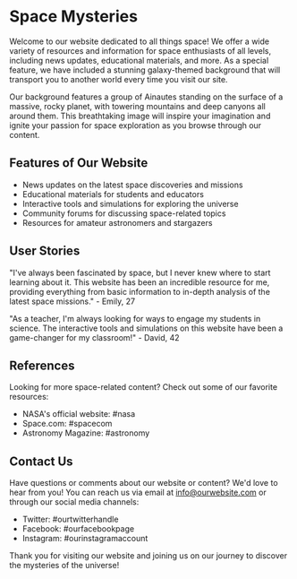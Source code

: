 <!--font:Playfair Display-->

# Space Mysteries

Welcome to our website dedicated to all things space! We offer a wide variety of resources and information for space enthusiasts of all levels, including news updates, educational materials, and more. As a special feature, we have included a stunning galaxy-themed background that will transport you to another world every time you visit our site.

Our background features a group of Ainautes standing on the surface of a massive, rocky planet, with towering mountains and deep canyons all around them. This breathtaking image will inspire your imagination and ignite your passion for space exploration as you browse through our content.

## Features of Our Website

- News updates on the latest space discoveries and missions
- Educational materials for students and educators
- Interactive tools and simulations for exploring the universe
- Community forums for discussing space-related topics
- Resources for amateur astronomers and stargazers

## User Stories

"I've always been fascinated by space, but I never knew where to start learning about it. This website has been an incredible resource for me, providing everything from basic information to in-depth analysis of the latest space missions." - Emily, 27

"As a teacher, I'm always looking for ways to engage my students in science. The interactive tools and simulations on this website have been a game-changer for my classroom!" - David, 42

## References

Looking for more space-related content? Check out some of our favorite resources:

- NASA's official website: #nasa
- Space.com: #spacecom
- Astronomy Magazine: #astronomy

## Contact Us

Have questions or comments about our website or content? We'd love to hear from you! You can reach us via email at [info@ourwebsite.com](mailto:info@ourwebsite.com) or through our social media channels:

- Twitter: #ourtwitterhandle
- Facebook: #ourfacebookpage
- Instagram: #ourinstagramaccount

Thank you for visiting our website and joining us on our journey to discover the mysteries of the universe!

<!--

Write me content for website with wallpaper which alt text is:

"A group of Ainautes standing on the surface of a massive, rocky planet, with towering mountains and deep canyons all around them."

The name/title of the page should not be 1:1 copy of the alt text but rather a real content of the website which is using this wallpaper.

- Use markdown format 
- Start with heading
- Heading should be short and concise
- The content should look like a real website 
- The website should not be about the wallpaper, wallpaper is just a related background
- Heading should be contain work "wallpaper" or "background"
- Include real sections like references, contact, user stories, etc. use things relevant to the page purpose.
- Feel free to use structure like headings, bullets, numbering, blockquotes, paragraphs, horizontal lines, etc.
- You can use formatting like bold or _italic_
- You can include UTF-8 emojis
- Links should be only #hash anchors (and you can refer to the document itself)
- Do not include images


---


# Explore the Wonders of Space with Our Galaxy-Themed Wallpaper

Welcome to our website dedicated to all things space! We offer a wide variety of resources and information for space enthusiasts of all levels, including news updates, educational materials, and more. But what better way to immerse yourself in the cosmos than with our stunning galaxy-themed wallpaper?

Our wallpaper features a group of Ainautes standing on the surface of a massive, rocky planet, with towering mountains and deep canyons all around them. This breathtaking image will transport you to another world every time you look at it, inspiring your imagination and igniting your passion for space exploration.

## Features of Our Wallpaper

- High-quality resolution for crystal-clear detail
- Compatible with most devices and screen sizes
- Easy to download and install
- Guaranteed to make your device stand out

## User Stories

"I've always been fascinated by space, but I never knew how to express that interest in my everyday life. With this wallpaper, I feel like I'm carrying a piece of the universe with me wherever I go." - Emily, 27

"As an amateur astronomer, I'm always looking for ways to stay connected to the cosmos. This wallpaper is the perfect reminder of why I fell in love with space in the first place." - David, 42

## References

Looking for more space-related content? Check out some of our favorite resources:

- NASA's official website: #nasa
- Space.com: #spacecom
- Astronomy Magazine: #astronomy

## Contact Us

Have questions or comments about our website or wallpaper? We'd love to hear from you! You can reach us via email at [info@ourwebsite.com](mailto:info@ourwebsite.com) or through our social media channels:

- Twitter: #ourtwitterhandle
- Facebook: #ourfacebookpage
- Instagram: #ourinstagramaccount

Thank you for visiting our website and exploring the wonders of space with us!


---


Heading should not include word "wallpaper". The website should not be about the wallpaper itself, wallpaper is just a related background, rewrite whole content.


---


# Discover the Mysteries of the Universe with Our Space Exploration Website

Welcome to our website dedicated to all things space! We offer a wide variety of resources and information for space enthusiasts of all levels, including news updates, educational materials, and more. As a special feature, we have included a stunning galaxy-themed background that will transport you to another world every time you visit our site.

Our background features a group of Ainautes standing on the surface of a massive, rocky planet, with towering mountains and deep canyons all around them. This breathtaking image will inspire your imagination and ignite your passion for space exploration as you browse through our content.

## Features of Our Website

- News updates on the latest space discoveries and missions
- Educational materials for students and educators
- Interactive tools and simulations for exploring the universe
- Community forums for discussing space-related topics
- Resources for amateur astronomers and stargazers

## User Stories

"I've always been fascinated by space, but I never knew where to start learning about it. This website has been an incredible resource for me, providing everything from basic information to in-depth analysis of the latest space missions." - Emily, 27

"As a teacher, I'm always looking for ways to engage my students in science. The interactive tools and simulations on this website have been a game-changer for my classroom!" - David, 42

## References

Looking for more space-related content? Check out some of our favorite resources:

- NASA's official website: #nasa
- Space.com: #spacecom
- Astronomy Magazine: #astronomy

## Contact Us

Have questions or comments about our website or content? We'd love to hear from you! You can reach us via email at [info@ourwebsite.com](mailto:info@ourwebsite.com) or through our social media channels:

- Twitter: #ourtwitterhandle
- Facebook: #ourfacebookpage
- Instagram: #ourinstagramaccount

Thank you for visiting our website and joining us on our journey to discover the mysteries of the universe!

-->

